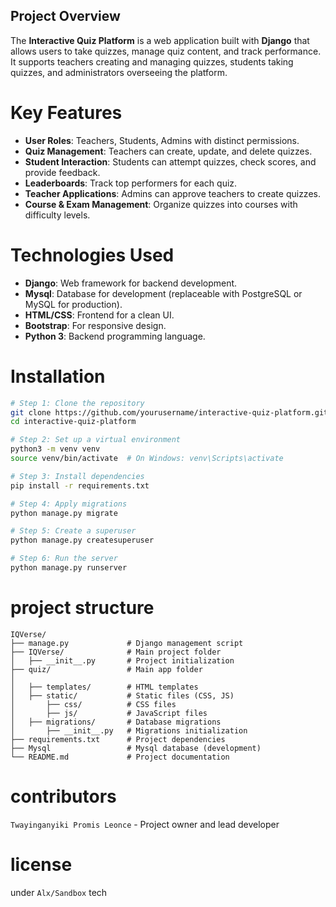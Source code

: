 ## Project Overview

The **Interactive Quiz Platform** is a web application built with **Django** that allows users to take quizzes, manage quiz content, and track performance. It supports teachers creating and managing quizzes, students taking quizzes, and administrators overseeing the platform.

# **Key Features**

* **User Roles**: Teachers, Students, Admins with distinct permissions.
* **Quiz Management**: Teachers can create, update, and delete quizzes.
* **Student Interaction**: Students can attempt quizzes, check scores, and provide feedback.
* **Leaderboards**: Track top performers for each quiz.
* **Teacher Applications**: Admins can approve teachers to create quizzes.
* **Course & Exam Management**: Organize quizzes into courses with difficulty levels.


# Technologies Used

* **Django**: Web framework for backend development.
* **Mysql**: Database for development (replaceable with PostgreSQL or MySQL for production).
* **HTML/CSS**: Frontend for a clean UI.
* **Bootstrap**: For responsive design.
* **Python 3**: Backend programming language.

# Installation


```bash
# Step 1: Clone the repository
git clone https://github.com/yourusername/interactive-quiz-platform.git
cd interactive-quiz-platform

# Step 2: Set up a virtual environment
python3 -m venv venv
source venv/bin/activate  # On Windows: venv\Scripts\activate

# Step 3: Install dependencies
pip install -r requirements.txt

# Step 4: Apply migrations
python manage.py migrate

# Step 5: Create a superuser
python manage.py createsuperuser

# Step 6: Run the server
python manage.py runserver

```

# **project structure**


```plaintext
IQVerse/
├── manage.py             # Django management script
├── IQVerse/              # Main project folder
│   ├── __init__.py       # Project initialization
├── quiz/                 # Main app folder
│   
│   ├── templates/        # HTML templates
│   ├── static/           # Static files (CSS, JS)
│       ├── css/          # CSS files
│       ├── js/           # JavaScript files
│   ├── migrations/       # Database migrations
│       ├── __init__.py   # Migrations initialization
├── requirements.txt      # Project dependencies
├── Mysql                 # Mysql database (development)
└── README.md             # Project documentation
```

# **contributors**

`Twayinganyiki Promis Leonce` - Project owner and lead developer


# **license**

under `Alx/Sandbox` tech